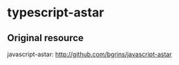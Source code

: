 # typescript-astar

## Original resource

javascript-astar: http://github.com/bgrins/javascript-astar
